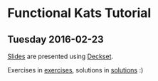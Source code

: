 # Functional Kats Tutorial

## Tuesday 2016-02-23

[Slides](elm-functionalkats-tutorial.md) are presented using [Deckset](http://www.decksetapp.com).

Exercises in [exercises](exercises), solutions in [solutions](solutions) :)

